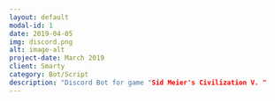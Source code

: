 ```yaml
---
layout: default
modal-id: 1
date: 2019-04-05
img: discord.png
alt: image-alt
project-date: March 2019
client: Smarty
category: Bot/Script
description: "Discord Bot for game "Sid Meier's Civilization V. "
---
```

